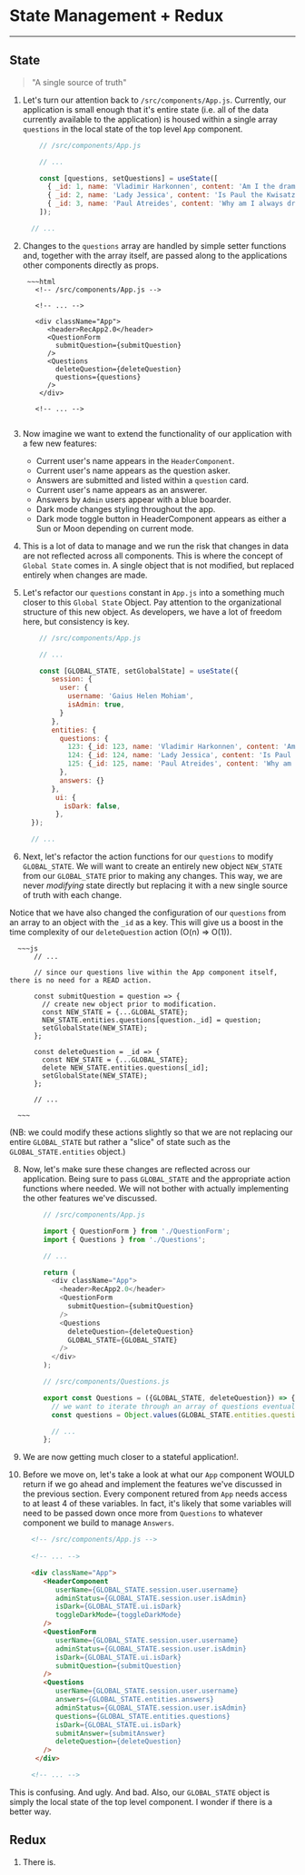# State Management + Redux
---

## State

> "A single source of truth"

1. Let's turn our attention back to `/src/components/App.js`. Currently, our application is small enough that it's entire state (i.e. all of the data currently available to the application) is housed within a single array `questions` in the local state of the top level `App` component. 

      ~~~js
          // /src/components/App.js

          // ...

          const [questions, setQuestions] = useState([
            { _id: 1, name: 'Vladimir Harkonnen', content: 'Am I the drama?' },
            { _id: 2, name: 'Lady Jessica', content: 'Is Paul the Kwisatz Haderach?' },
            { _id: 3, name: 'Paul Atreides', content: 'Why am I always dreaming of Arrakis?' },
          ]);

        // ...

      ~~~

2. Changes to the `questions` array are handled by simple setter functions and, together with the array itself, are passed along to the applications other components directly as props. 

        ~~~html
          <!-- /src/components/App.js -->
          
          <!-- ... -->

          <div className="App">
             <header>RecApp2.0</header>
             <QuestionForm 
               submitQuestion={submitQuestion}
             />
             <Questions 
               deleteQuestion={deleteQuestion}
               questions={questions}
             />
           </div>

          <!-- ... -->

      ~~~

3. Now imagine we want to extend the functionality of our application with a few new features:
    - Current user's name appears in the `HeaderComponent`.
    - Current user's name appears as the question asker.
    - Answers are submitted and listed within a `question` card. 
    - Current user's name appears as an answerer. 
    - Answers by `Admin` users appear with a blue boarder. 
    - Dark mode changes styling throughout the app. 
    - Dark mode toggle button in HeaderComponent appears as either a Sun or Moon depending on current mode. 


5. This is a lot of data to manage and we run the risk that changes in data are not reflected across all components. This is where the concept of `Global State` comes in. A single object that is not modified, but replaced entirely when changes are made. 

6. Let's refactor our `questions` constant in `App.js` into a something much closer to this `Global State` Object. Pay attention to the organizational structure of this new object. As developers, we have a lot of freedom here, but consistency is key. 

      ~~~js
          // /src/components/App.js

          // ...

          const [GLOBAL_STATE, setGlobalState] = useState({
             session: {
               user: {
                 username: 'Gaius Helen Mohiam',
                 isAdmin: true,
               }
             },
             entities: {
               questions: {
                 123: {_id: 123, name: 'Vladimir Harkonnen', content: 'Am I the drama?' },
                 124: {_id: 124, name: 'Lady Jessica', content: 'Is Paul the Kwisatz Haderach?' },
                 125: {_id: 125, name: 'Paul Atreides', content: 'Why am I always dreaming of Arrakis?' },
               },
               answers: {}
             },
              ui: {
                isDark: false,
              },
        });

        // ...

      ~~~

7. Next, let's refactor the action functions for our `questions` to modify `GLOBAL_STATE`. We will want to create an entirely new object `NEW_STATE` from our `GLOBAL_STATE` prior to making any changes. This way, we are never *modifying* state directly but replacing it with a new single source of truth with each change.

Notice that we have also changed the configuration of our `questions` from an array to an object with the `_id` as a key. This will give us a boost in the time complexity of our `deleteQuestion` action (O(n) => O(1)).

      ~~~js
          // ...

          // since our questions live within the App component itself, there is no need for a READ action.

          const submitQuestion = question => {
            // create new object prior to modification.
            const NEW_STATE = {...GLOBAL_STATE};
            NEW_STATE.entities.questions[question._id] = question;
            setGlobalState(NEW_STATE);
          };

          const deleteQuestion = _id => {
            const NEW_STATE = {...GLOBAL_STATE};
            delete NEW_STATE.entities.questions[_id];
            setGlobalState(NEW_STATE);
          };

          // ...

      ~~~
(NB: we could modify these actions slightly so that we are not replacing our entire `GLOBAL_STATE` but rather a "slice" of state such as the `GLOBAL_STATE.entities` object.)


8. Now, let's make sure these changes are reflected across our application. Being sure to pass `GLOBAL_STATE` and the appropriate action functions where needed. We will not bother with actually implementing the other features we've discussed.

    ~~~js
         // /src/components/App.js

         import { QuestionForm } from './QuestionForm';
         import { Questions } from './Questions';

         // ...

         return (
           <div className="App">
             <header>RecApp2.0</header>
             <QuestionForm 
               submitQuestion={submitQuestion}
             />
             <Questions 
               deleteQuestion={deleteQuestion}
               GLOBAL_STATE={GLOBAL_STATE}
             />
           </div>
         );

         // /src/components/Questions.js

         export const Questions = ({GLOBAL_STATE, deleteQuestion}) => {
           // we want to iterate through an array of questions eventually.
           const questions = Object.values(GLOBAL_STATE.entities.questions)

           // ...
         };

    ~~~

8. We are now getting much closer to a stateful application!. 


9. Before we move on, let's take a look at what our `App` component WOULD return if we go ahead and implement the features we've discussed in the previous section. Every component retured from `App` needs access to at least 4 of these variables. In fact, it's likely that some variables will need to be passed down once more from `Questions` to whatever component we build to manage `Answers`.
   
     ~~~html
       <!-- /src/components/App.js -->
       
       <!-- ... -->

       <div className="App">
          <HeaderComponent 
             userName={GLOBAL_STATE.session.user.username}
             adminStatus={GLOBAL_STATE.session.user.isAdmin}
             isDark={GLOBAL_STATE.ui.isDark} 
             toggleDarkMode={toggleDarkMode}
          />
          <QuestionForm 
             userName={GLOBAL_STATE.session.user.username}
             adminStatus={GLOBAL_STATE.session.user.isAdmin}
             isDark={GLOBAL_STATE.ui.isDark}
             submitQuestion={submitQuestion}
          />
          <Questions
             userName={GLOBAL_STATE.session.user.username}
             answers={GLOBAL_STATE.entities.answers}
             adminStatus={GLOBAL_STATE.session.user.isAdmin} 
             questions={GLOBAL_STATE.entities.questions}
             isDark={GLOBAL_STATE.ui.isDark}
             submitAnswer={submitAnswer}
             deleteQuestion={deleteQuestion}
          />
        </div>

       <!-- ... -->

   ~~~

This is confusing. And ugly. And bad. Also, our `GLOBAL_STATE` object is simply the local state of the top level component. I wonder if there is a better way.
  
## Redux

1. There is. 
